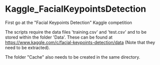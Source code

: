 # Kaggle_FacialKeypointsDetection
First go at the "Facial Keypoints Detection" Kaggle competition

The scripts require the data files 'training.csv' and 'test.csv' and to be stored within the folder 'Data'. These can be found at https://www.kaggle.com/c/facial-keypoints-detection/data (Note that they need to be extracted).

The folder "Cache" also needs to be created in the same directory.
